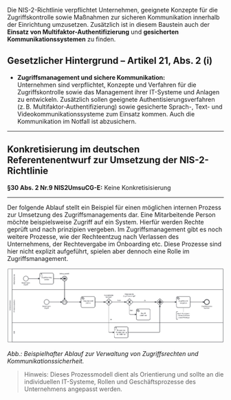 Die NIS-2-Richtlinie verpflichtet Unternehmen, geeignete Konzepte für die Zugriffskontrolle sowie Maßnahmen zur sicheren Kommunikation innerhalb der Einrichtung umzusetzen. Zusätzlich ist in diesem Baustein auch der **Einsatz von Multifaktor-Authentifizierung** und **gesicherten Kommunikationssystemen** zu finden.

## Gesetzlicher Hintergrund – Artikel 21, Abs. 2 (i)

- **Zugriffsmanagement und sichere Kommunikation:**  
  Unternehmen sind verpflichtet, Konzepte und Verfahren für die Zugriffskontrolle sowie das Management ihrer IT-Systeme und Anlagen zu entwickeln. Zusätzlich sollen geeignete Authentisierungsverfahren (z. B. Multifaktor-Authentifizierung) sowie gesicherte Sprach-, Text- und Videokommunikationssysteme zum Einsatz kommen. Auch die Kommunikation im Notfall ist abzusichern.

---

## Konkretisierung im deutschen Referentenentwurf zur Umsetzung der NIS-2-Richtlinie 
**§30 Abs. 2 Nr.9 NIS2UmsuCG-E:**
Keine Konkretisisierung

---

Der folgende Ablauf stellt ein Beispiel für einen möglichen internen Prozess zur Umsetzung des Zugriffsmanagements dar. Eine Mitarbeitende Person möchte beispielsweise Zugriff auf ein System. Hierfür werden Rechte geprüft und nach prinzipien vergeben. Im Zugriffsmanagement gibt es noch weitere Prozesse, wie der Rechteentzug nach Verlassen des Unternehmens, der Rechtevergabe im Onboarding etc. Diese Prozesse sind hier nicht explizit aufgeführt, spielen aber dennoch eine Rolle im Zugriffsmanagement.

![Prozessmodell Zugriffsmanagement](media/Zugriffsprozess.png)

*Abb.: Beispielhafter Ablauf zur Verwaltung von Zugriffsrechten und Kommunikationssicherheit.*

> Hinweis: Dieses Prozessmodell dient als Orientierung und sollte an die individuellen IT-Systeme, Rollen und Geschäftsprozesse des Unternehmens angepasst werden.


